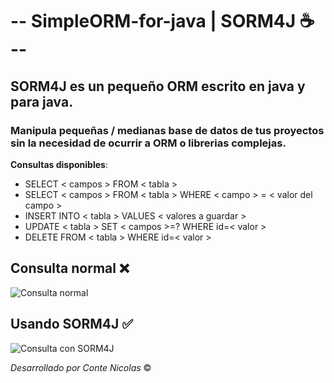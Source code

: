 # -- SimpleORM-for-java | SORM4J :coffee: --

## SORM4J es un pequeño ORM escrito en java y para java.

### Manipula pequeñas / medianas base de datos de tus proyectos sin la necesidad de ocurrir a ORM o librerias complejas.


**Consultas disponibles**:

  - SELECT < campos > FROM < tabla > 
  - SELECT < campos > FROM < tabla > WHERE < campo > = < valor del campo >
  - INSERT INTO < tabla > VALUES < valores a guardar >  
  - UPDATE < tabla > SET < campos >=? WHERE id=< valor >  
  - DELETE FROM < tabla > WHERE id=< valor > 


## Consulta normal :x:
![Consulta normal](https://drive.google.com/uc?export=view&id=13jijcdwEhLhKBCbyccv9S712W8e7silL)


## Usando SORM4J :white_check_mark:
![Consulta con SORM4J](https://drive.google.com/uc?export=view&id=1gxhFW8zlDzWvm0f83pRLh4MG945RTksx)


*Desarrollado por Conte Nicolas* :copyright: 
